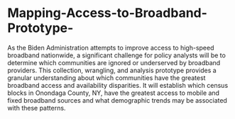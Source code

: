 # Mapping-Access-to-Broadband-Prototype-
As the Biden Administration attempts to improve access to high-speed broadband nationwide, a significant challenge for policy analysts will be to determine which communities are ignored or underserved by broadband providers. This collection, wrangling, and analysis prototype provides a granular understanding about which communities have the greatest broadband access and availability disparities. It will establish which census blocks in Onondaga County, NY, have the greatest access to mobile and fixed broadband sources and what demographic trends may be associated with these patterns. 
